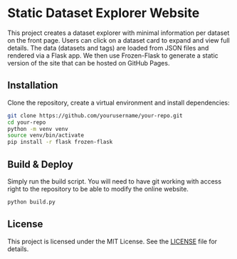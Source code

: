 # Static Dataset Explorer Website

This project creates a dataset explorer with minimal information per dataset on the front page.
Users can click on a dataset card to expand and view full details. 
The data (datasets and tags) are loaded from JSON files and rendered via a Flask app. 
We then use Frozen-Flask to generate a static version of the site that can be hosted on GitHub Pages.

## Installation

Clone the repository, create a virtual environment and install dependencies:

```bash
git clone https://github.com/yourusername/your-repo.git
cd your-repo
python -m venv venv
source venv/bin/activate
pip install -r flask frozen-flask
```

## Build & Deploy

Simply run the build script. You will need to have git working with access right to the repository to be able to modify the online website.

```bash
python build.py
```

## License

This project is licensed under the MIT License. See the [LICENSE](LICENSE) file for details.